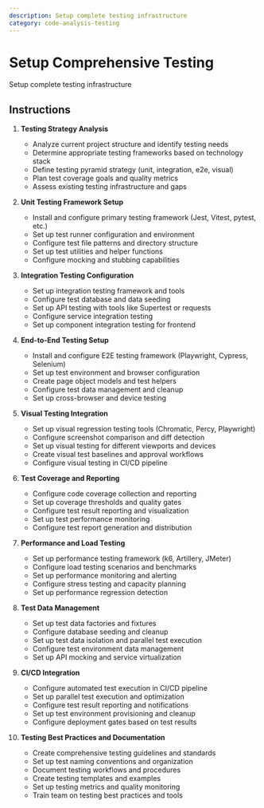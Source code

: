 ```yaml
---
description: Setup complete testing infrastructure
category: code-analysis-testing
---
```


# Setup Comprehensive Testing

Setup complete testing infrastructure

## Instructions

1. **Testing Strategy Analysis**
   - Analyze current project structure and identify testing needs
   - Determine appropriate testing frameworks based on technology stack
   - Define testing pyramid strategy (unit, integration, e2e, visual)
   - Plan test coverage goals and quality metrics
   - Assess existing testing infrastructure and gaps

2. **Unit Testing Framework Setup**
   - Install and configure primary testing framework (Jest, Vitest, pytest, etc.)
   - Set up test runner configuration and environment
   - Configure test file patterns and directory structure
   - Set up test utilities and helper functions
   - Configure mocking and stubbing capabilities

3. **Integration Testing Configuration**
   - Set up integration testing framework and tools
   - Configure test database and data seeding
   - Set up API testing with tools like Supertest or requests
   - Configure service integration testing
   - Set up component integration testing for frontend

4. **End-to-End Testing Setup**
   - Install and configure E2E testing framework (Playwright, Cypress, Selenium)
   - Set up test environment and browser configuration
   - Create page object models and test helpers
   - Configure test data management and cleanup
   - Set up cross-browser and device testing

5. **Visual Testing Integration**
   - Set up visual regression testing tools (Chromatic, Percy, Playwright)
   - Configure screenshot comparison and diff detection
   - Set up visual testing for different viewports and devices
   - Create visual test baselines and approval workflows
   - Configure visual testing in CI/CD pipeline

6. **Test Coverage and Reporting**
   - Configure code coverage collection and reporting
   - Set up coverage thresholds and quality gates
   - Configure test result reporting and visualization
   - Set up test performance monitoring
   - Configure test report generation and distribution

7. **Performance and Load Testing**
   - Set up performance testing framework (k6, Artillery, JMeter)
   - Configure load testing scenarios and benchmarks
   - Set up performance monitoring and alerting
   - Configure stress testing and capacity planning
   - Set up performance regression detection

8. **Test Data Management**
   - Set up test data factories and fixtures
   - Configure database seeding and cleanup
   - Set up test data isolation and parallel test execution
   - Configure test environment data management
   - Set up API mocking and service virtualization

9. **CI/CD Integration**
   - Configure automated test execution in CI/CD pipeline
   - Set up parallel test execution and optimization
   - Configure test result reporting and notifications
   - Set up test environment provisioning and cleanup
   - Configure deployment gates based on test results

10. **Testing Best Practices and Documentation**
    - Create comprehensive testing guidelines and standards
    - Set up test naming conventions and organization
    - Document testing workflows and procedures
    - Create testing templates and examples
    - Set up testing metrics and quality monitoring
    - Train team on testing best practices and tools